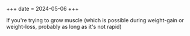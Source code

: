 +++
date = 2024-05-06
+++

If you're trying to grow muscle (which is possible during weight-gain or weight-loss, probably as long as it's not rapid)
